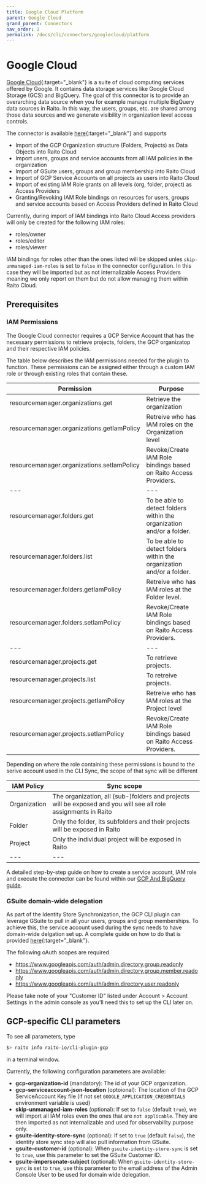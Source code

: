```yaml
---
title: Google Cloud Platform
parent: Google Cloud
grand_parent: Connectors
nav_order: 1
permalink: /docs/cli/connectors/googlecloud/platform
---
```


# Google Cloud

[Google Cloud](https://cloud.google.com){:target="_blank"} is a suite of cloud computing services offered by Google. It contains data storage services like Google Cloud Storage (GCS) and BigQuery. The goal of this connector is to provide an overarching data source when you for example manage multiple BigQuery data sources in Raito. In this way, the users, groups, etc. are shared among those data sources and we generate visibility in organization level access controls.

The connector is available [here](https://github.com/raito-io/cli-plugin-gcp){:target="_blank"} and supports
* Import of the GCP Organization structure (Folders, Projects) as Data Objects into Raito Cloud
* Import users, groups and service accounts from all IAM policies in the organization
* Import of GSuite users, groups and group membership into Raito Cloud
* Import of GCP Service Accounts on all projects as users into Raito Cloud
* Import of existing IAM Role grants on all levels (org, folder, project) as Access Providers  
* Granting/Revoking IAM Role bindings on resources for users, groups and service accounts based on Access Providers defined in Raito Cloud

Currently, during import of IAM bindings into Raito Cloud Access providers will only be created for the following IAM roles:
* roles/owner
* roles/editor
* roles/viewer

IAM bindings for roles other than the ones listed will be skipped unles `skip-unmanaged-iam-roles` is set to `false` in the connector configuration. In this case they will be imported but as not internalizable Access Providers meaning we only report on them but do not allow managing them within Raito Cloud.

## Prerequisites
### IAM Permissions
The Google Cloud connector requires a GCP Service Account that has the necessary permissions to retrieve projects, folders, the GCP organizatop and their respective IAM policies.

The table below describes the IAM permissions needed for the plugin to function. These permissions can be assigned either through a custom IAM role or through existing roles that contain these.

| Permission  | Purpose  |
|---|---|
| resourcemanager.organizations.get | Retrieve the organization |
| resourcemanager.organizations.getIamPolicy | Retreive who has IAM roles on the Organization level |
| resourcemanager.organizations.setIamPolicy | Revoke/Create IAM Role bindings based on Raito Access Providers. |
|---|---|
| resourcemanager.folders.get | To be able to detect folders within the organization and/or a folder. |
| resourcemanager.folders.list | To be able to detect folders within the organization and/or a folder. |
| resourcemanager.folders.getIamPolicy | Retreive who has IAM roles at the Folder level. |
| resourcemanager.folders.setIamPolicy | Revoke/Create IAM Role bindings based on Raito Access Providers. |
|---|---|
| resourcemanager.projects.get| To retrieve projects. |
| resourcemanager.projects.list | To retreive projects. |
| resourcemanager.projects.getIamPolicy | Retreive who has IAM roles at the Project level |
| resourcemanager.projects.setIamPolicy | Revoke/Create IAM Role bindings based on Raito Access Providers. |

Depending on where the role containing these permissions is bound to the serive account used in the CLI Sync, the scope of that sync will be different

| IAM Policy | Sync scope |
|---|---|
| Organization | The organization, all (sub-)folders and projects will be exposed and you will see all role assignments in Raito |
| Folder | Only the folder, its subfolders and their projects will be exposed in Raito |
| Project | Only the individual project will be exposed in Raito |
|---|---|

A detailed step-by-step guide on how to create a service account, IAM role and execute the connector can be found within our [GCP And BigQuery guide](/docs/guide/bigquery).

### GSuite domain-wide delegation
As part of the Identity Store Synchronization, the GCP CLI plugin can leverage GSuite to pull in all your users, groups and group memberships. To achieve this, the service account used during the sync needs to have domain-wide delgation set up. A complete guide on how to do that is provided [here](https://apps.google.com/supportwidget/articlehome?hl=en&article_url=https%3A%2F%2Fsupport.google.com%2Fa%2Fanswer%2F162106%3Fhl%3Den&assistant_id=generic-unu&product_context=162106&product_name=UnuFlow&trigger_context=a){:target="_blank"}.

The following oAuth scopes are required
* https://www.googleapis.com/auth/admin.directory.group.readonly
* https://www.googleapis.com/auth/admin.directory.group.member.readonly
* https://www.googleapis.com/auth/admin.directory.user.readonly

Please take note of your "Customer ID" listed under Account > Account Settings in the admin console as you'll need this to set up the CLI later on.

## GCP-specific CLI parameters

To see all parameters, type 
```bash
$> raito info raito-io/cli-plugin-gcp
```
in a terminal window.

Currently, the following configuration parameters are available:
* **gcp-organization-id** (mandatory): The id of your GCP organization.
* **gcp-serviceaccount-json-location** (optoional): The location of the GCP ServiceAccount Key file (if not set `GOOGLE_APPLICATION_CREDENTIALS` environment variable is used)
* **skip-unmanaged-iam-roles** (optional): If set to `false` (default `true`), we will import all IAM roles even the ones that are `not applicable`. They are then imported as not internalizable and used for observability purpose only. 
* **gsuite-identity-store-sync** (optional): If set to `true` (default `false`), the identity store sync step will also pull information from GSuite.
* **gsuite-customer-id** (optional): When `gsuite-identity-store-sync` is set to `true`, use this parameter to set the GSuite Customer ID.
* **gsuite-impersonate-subject** (optional): When `gsuite-identity-store-sync` is set to `true`, use this parameter to the email address of the Admin Console User to be used for domain wide delegation.
